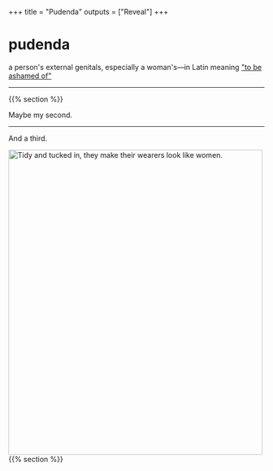 +++
title = "Pudenda"
outputs = ["Reveal"]
+++

# pudenda

a person's external genitals, especially a woman's—in Latin meaning <a href="https://www.nytimes.com/2020/10/26/us/childbirth-bodies-stigma-incontinence.html">"to be ashamed of"</a>

---
{{% section %}}

Maybe my second.

---

And a third.
<section data-noprocess>
<img src="life_mag_cardigan.jpg" alt="Tidy and tucked in, they make their wearers look like women." width="500" height="600">
</section data-noprocess>
{{% section %}}

